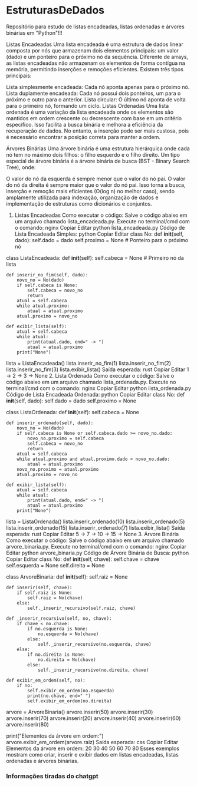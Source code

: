 # EstruturasDeDados
Repositório para estudo de listas encadeadas, listas ordenadas e árvores binárias em "Python"!!!


Listas Encadeadas
Uma lista encadeada é uma estrutura de dados linear composta por nós que armazenam dois elementos principais: um valor (dado) e um ponteiro para o próximo nó da sequência. Diferente de arrays, as listas encadeadas não armazenam os elementos de forma contígua na memória, permitindo inserções e remoções eficientes. Existem três tipos principais:

Lista simplesmente encadeada: Cada nó aponta apenas para o próximo nó.
Lista duplamente encadeada: Cada nó possui dois ponteiros, um para o próximo e outro para o anterior.
Lista circular: O último nó aponta de volta para o primeiro nó, formando um ciclo.
Listas Ordenadas
Uma lista ordenada é uma variação da lista encadeada onde os elementos são mantidos em ordem crescente ou decrescente com base em um critério específico. Isso facilita a busca binária e melhora a eficiência da recuperação de dados. No entanto, a inserção pode ser mais custosa, pois é necessário encontrar a posição correta para manter a ordem.

Árvores Binárias
Uma árvore binária é uma estrutura hierárquica onde cada nó tem no máximo dois filhos: o filho esquerdo e o filho direito. Um tipo especial de árvore binária é a árvore binária de busca (BST - Binary Search Tree), onde:

O valor do nó da esquerda é sempre menor que o valor do nó pai.
O valor do nó da direita é sempre maior que o valor do nó pai.
Isso torna a busca, inserção e remoção mais eficientes (O(log n) no melhor caso), sendo amplamente utilizada para indexação, organização de dados e implementação de estruturas como dicionários e conjuntos.

1. Listas Encadeadas
Como executar o código:
Salve o código abaixo em um arquivo chamado lista_encadeada.py.
Execute no terminal/cmd com o comando:
nginx
Copiar
Editar
python lista_encadeada.py
Código de Lista Encadeada Simples:
python
Copiar
Editar
class No:
    def __init__(self, dado):
        self.dado = dado
        self.proximo = None  # Ponteiro para o próximo nó

class ListaEncadeada:
    def __init__(self):
        self.cabeca = None  # Primeiro nó da lista

    def inserir_no_fim(self, dado):
        novo_no = No(dado)
        if self.cabeca is None:
            self.cabeca = novo_no
            return
        atual = self.cabeca
        while atual.proximo:
            atual = atual.proximo
        atual.proximo = novo_no

    def exibir_lista(self):
        atual = self.cabeca
        while atual:
            print(atual.dado, end=" -> ")
            atual = atual.proximo
        print("None")


lista = ListaEncadeada()
lista.inserir_no_fim(1)
lista.inserir_no_fim(2)
lista.inserir_no_fim(3)
lista.exibir_lista()
Saída esperada:
rust
Copiar
Editar
1 -> 2 -> 3 -> None
2. Lista Ordenada
Como executar o código:
Salve o código abaixo em um arquivo chamado lista_ordenada.py.
Execute no terminal/cmd com o comando:
nginx
Copiar
Editar
python lista_ordenada.py
Código de Lista Encadeada Ordenada:
python
Copiar
Editar
class No:
    def __init__(self, dado):
        self.dado = dado
        self.proximo = None

class ListaOrdenada:
    def __init__(self):
        self.cabeca = None

    def inserir_ordenado(self, dado):
        novo_no = No(dado)
        if self.cabeca is None or self.cabeca.dado >= novo_no.dado:
            novo_no.proximo = self.cabeca
            self.cabeca = novo_no
            return
        atual = self.cabeca
        while atual.proximo and atual.proximo.dado < novo_no.dado:
            atual = atual.proximo
        novo_no.proximo = atual.proximo
        atual.proximo = novo_no

    def exibir_lista(self):
        atual = self.cabeca
        while atual:
            print(atual.dado, end=" -> ")
            atual = atual.proximo
        print("None")


lista = ListaOrdenada()
lista.inserir_ordenado(10)
lista.inserir_ordenado(5)
lista.inserir_ordenado(15)
lista.inserir_ordenado(7)
lista.exibir_lista()
Saída esperada:
rust
Copiar
Editar
5 -> 7 -> 10 -> 15 -> None
3. Árvore Binária
Como executar o código:
Salve o código abaixo em um arquivo chamado arvore_binaria.py.
Execute no terminal/cmd com o comando:
nginx
Copiar
Editar
python arvore_binaria.py
Código de Árvore Binária de Busca:
python
Copiar
Editar
class No:
    def __init__(self, chave):
        self.chave = chave
        self.esquerda = None
        self.direita = None

class ArvoreBinaria:
    def __init__(self):
        self.raiz = None

    def inserir(self, chave):
        if self.raiz is None:
            self.raiz = No(chave)
        else:
            self._inserir_recursivo(self.raiz, chave)

    def _inserir_recursivo(self, no, chave):
        if chave < no.chave:
            if no.esquerda is None:
                no.esquerda = No(chave)
            else:
                self._inserir_recursivo(no.esquerda, chave)
        else:
            if no.direita is None:
                no.direita = No(chave)
            else:
                self._inserir_recursivo(no.direita, chave)

    def exibir_em_ordem(self, no):
        if no:
            self.exibir_em_ordem(no.esquerda)
            print(no.chave, end=" ")
            self.exibir_em_ordem(no.direita)


arvore = ArvoreBinaria()
arvore.inserir(50)
arvore.inserir(30)
arvore.inserir(70)
arvore.inserir(20)
arvore.inserir(40)
arvore.inserir(60)
arvore.inserir(80)

print("Elementos da árvore em ordem:")
arvore.exibir_em_ordem(arvore.raiz)
Saída esperada:
css
Copiar
Editar
Elementos da árvore em ordem:
20 30 40 50 60 70 80
Esses exemplos mostram como criar, inserir e exibir dados em listas encadeadas, listas ordenadas e árvores binárias.
### Informações tiradas do chatgpt

###
